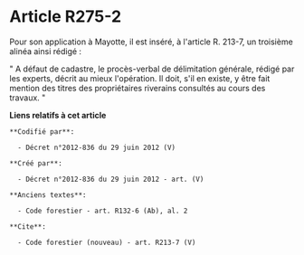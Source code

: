 # Article R275-2

Pour son application à Mayotte, il est inséré, à l'article R. 213-7, un troisième alinéa ainsi rédigé :

" A défaut de cadastre, le procès-verbal de délimitation générale, rédigé par les experts, décrit au mieux l'opération. Il
doit, s'il en existe, y être fait mention des titres des propriétaires riverains consultés au cours des travaux. "

**Liens relatifs à cet article**

	**Codifié par**:

	  - Décret n°2012-836 du 29 juin 2012 (V)

	**Créé par**:

	  - Décret n°2012-836 du 29 juin 2012 - art. (V)

	**Anciens textes**:

	  - Code forestier - art. R132-6 (Ab), al. 2

	**Cite**:

	  - Code forestier (nouveau) - art. R213-7 (V)
